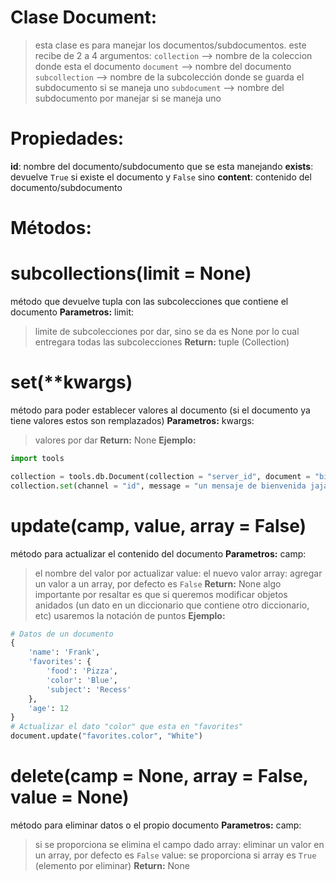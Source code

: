 # Clase Document:
> esta clase es para manejar los documentos/subdocumentos.
> este recibe de 2 a 4 argumentos:
> `collection`       --> nombre de la coleccion donde esta el documento
> `document`           --> nombre del documento 
> `subcollection` --> nombre de la subcolección donde se guarda el subdocumento si se maneja uno
> `subdocument`     --> nombre del subdocumento por manejar si se maneja uno 

# Propiedades:
**id**: nombre del documento/subdocumento que se esta manejando
**exists**: devuelve `True` si existe el documento y `False` sino
**content**: contenido del documento/subdocumento

# Métodos:

# subcollections(limit = None)
método que devuelve tupla con las subcolecciones que contiene el documento
**Parametros:**
limit:
> limite de subcolecciones por dar, sino se da es None por lo cual entregara todas las subcolecciones
**Return:**
> tuple (Collection)

# set(\**kwargs)
método para poder establecer valores al documento (si el documento ya tiene valores estos son remplazados)
**Parametros:**
kwargs:
> valores por dar
**Return:**
> None
**Ejemplo:**
```py
import tools

collection = tools.db.Document(collection = "server_id", document = "bienvenidas")
collection.set(channel = "id", message = "un mensaje de bienvenida jaja")
```

# update(camp, value, array = False)
método para actualizar el contenido del documento
**Parametros:**
camp:
> el nombre del valor por actualizar
value:
> el nuevo valor
array:
> agregar un valor a un array, por defecto es `False`
**Return:**
> None
algo importante por resaltar es que si queremos modificar objetos anidados (un dato en un diccionario que contiene otro diccionario, etc) usaremos la notación de puntos
**Ejemplo:**
```py
# Datos de un documento
{
    'name': 'Frank',
    'favorites': {
        'food': 'Pizza',
        'color': 'Blue',
        'subject': 'Recess'
    },
    'age': 12
}
# Actualizar el dato "color" que esta en "favorites"
document.update("favorites.color", "White")
```

# delete(camp = None, array = False, value = None)
método para eliminar datos o el propio documento
**Parametros:**
camp:
> si se proporciona se elimina el campo dado
array:
> eliminar un valor en un array, por defecto es `False`
value:
> se proporciona si array es `True` (elemento por eliminar)
**Return:**
> None